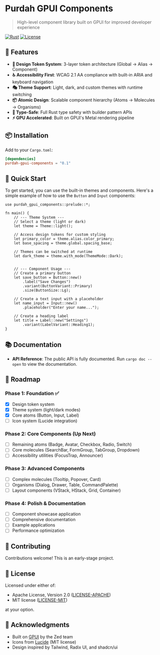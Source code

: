 # Purdah GPUI Components

> High-level component library built on GPUI for improved developer experience

[![Rust](https://img.shields.io/badge/rust-2021-orange.svg)](https://www.rust-lang.org/)
[![License](https://img.shields.io/badge/license-MIT%20OR%20Apache--2.0-blue.svg)](LICENSE-MIT)

## 🚀 Features

- **🎨 Design Token System**: 3-layer token architecture (Global → Alias → Component)
- **♿ Accessibility First**: WCAG 2.1 AA compliance with built-in ARIA and keyboard navigation
- **🎭 Theme Support**: Light, dark, and custom themes with runtime switching
- **📦 Atomic Design**: Scalable component hierarchy (Atoms → Molecules → Organisms)
- **🦀 Type-Safe**: Full Rust type safety with builder pattern APIs
- **⚡ GPU Accelerated**: Built on GPUI's Metal rendering pipeline

## 📦 Installation

Add to your `Cargo.toml`:

```toml
[dependencies]
purdah-gpui-components = "0.1"
```

## 🏃 Quick Start

To get started, you can use the built-in themes and components. Here's a simple example of how to use the `Button` and `Input` components:

```rust,no_run
use purdah_gpui_components::prelude::*;

fn main() {
    // --- Theme System ---
    // Select a theme (light or dark)
    let theme = Theme::light();

    // Access design tokens for custom styling
    let primary_color = theme.alias.color_primary;
    let base_spacing = theme.global.spacing_base;

    // Themes can be switched at runtime
    let dark_theme = theme.with_mode(ThemeMode::Dark);


    // --- Component Usage ---
    // Create a primary button
    let save_button = Button::new()
        .label("Save Changes")
        .variant(ButtonVariant::Primary)
        .size(ButtonSize::Lg);

    // Create a text input with a placeholder
    let name_input = Input::new()
        .placeholder("Enter your name...");

    // Create a heading label
    let title = Label::new("Settings")
        .variant(LabelVariant::Heading1);
}
```

## 📚 Documentation

- **API Reference**: The public API is fully documented. Run `cargo doc --open` to view the documentation.

## 🎯 Roadmap

### Phase 1: Foundation ✅
- [x] Design token system
- [x] Theme system (light/dark modes)
- [x] Core atoms (Button, Input, Label)
- [ ] Icon system (Lucide integration)

### Phase 2: Core Components (Up Next)
- [ ] Remaining atoms (Badge, Avatar, Checkbox, Radio, Switch)
- [ ] Core molecules (SearchBar, FormGroup, TabGroup, Dropdown)
- [ ] Accessibility utilities (FocusTrap, Announcer)

### Phase 3: Advanced Components
- [ ] Complex molecules (Tooltip, Popover, Card)
- [ ] Organisms (Dialog, Drawer, Table, CommandPalette)
- [ ] Layout components (VStack, HStack, Grid, Container)

### Phase 4: Polish & Documentation
- [ ] Component showcase application
- [ ] Comprehensive documentation
- [ ] Example applications
- [ ] Performance optimization

## 🤝 Contributing

Contributions welcome! This is an early-stage project.

## 📄 License

Licensed under either of:

- Apache License, Version 2.0 ([LICENSE-APACHE](LICENSE-APACHE))
- MIT license ([LICENSE-MIT](LICENSE-MIT))

at your option.

## 🙏 Acknowledgments

- Built on [GPUI](https://github.com/zed-industries/zed) by the Zed team
- Icons from [Lucide](https://lucide.dev/) (MIT license)
- Design inspired by Tailwind, Radix UI, and shadcn/ui

